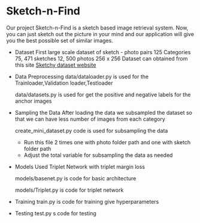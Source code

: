 # Sketch-n-Find
Our project Sketch-n-Find is a sketch based image retrieval system. Now, you can just sketch out the picture in your mind and our application will give you the best possible set of similar images.

 - Dataset 
   First large scale dataset of sketch - photo pairs
    125 Categories
    75, 471 sketches
    12, 500 photos
    256 x 256
  Dataset can obtained from this site [Sketchy dataset website](http://sketchy.eye.gatech.edu/)
  
  - Data Preprocessing
    data/dataloader.py is used for the Trainloader,Validation loader,Testloader
    
    data/datasets.py is used for get the positive and negative labels for the anchor images 
    
 - Sampling the Data
   After loading the data we subsampled the dataset so that we can have less number of images from each category
   
   create_mini_dataset.py code is used for subsampling the data
   
     - Run this file 2 times one with photo folder path and one with sketch folder path
     - Adjust the total variable for subsampling the data as needed
    
  - Models
    Used Triplet Network with triplet margin loss
    
    models/basenet.py is code for basic architecture
    
    models/Triplet.py is code for triplet network
    
 - Training
   train.py is code for training give hyperparameters
   
 - Testing
    test.py s code for testing 
   
